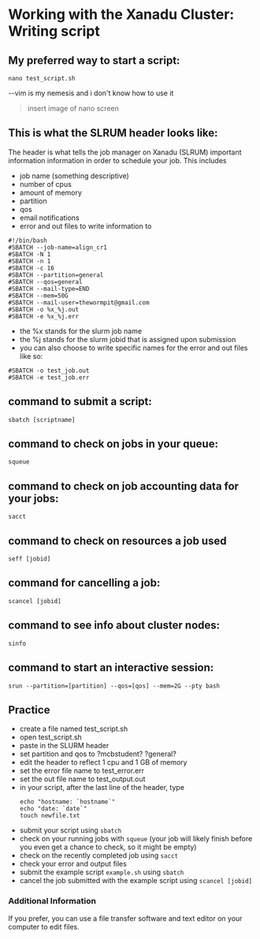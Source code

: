 # Working with the Xanadu Cluster: Writing script

## My preferred way to start a script:

```
nano test_script.sh 
```
--vim is my nemesis and i don't know how to use it 

> insert image of nano screen 


## This is what the SLRUM header looks like:
The header is what tells the job manager on Xanadu (SLRUM) important information information in order to schedule your job.
This includes 
- job name (something descriptive)
- number of cpus
- amount of memory 
- partition
- qos 
- email notifications
- error and out files to write  information to 

```
#!/bin/bash
#SBATCH --job-name=align_cr1
#SBATCH -N 1
#SBATCH -n 1
#SBATCH -c 16
#SBATCH --partition=general
#SBATCH --qos=general
#SBATCH --mail-type=END
#SBATCH --mem=50G
#SBATCH --mail-user=thewormpit@gmail.com
#SBATCH -o %x_%j.out
#SBATCH -e %x_%j.err
```
- the %x stands for the slurm job name 
- the %j stands for the slurm jobid that is assigned upon submission
- you can also choose to write specific names for the error and out files like so:


```
#SBATCH -o test_job.out
#SBATCH -e test_job.err
```

## command to submit a script:
```
sbatch [scriptname]
```

## command to check on jobs in your queue:
```
squeue
```

## command to check on job accounting data for your jobs:
```
sacct
```

## command to check on resources a job used
```
seff [jobid] 
```

## command for cancelling a job:
```
scancel [jobid]
```

## command to see info about cluster nodes:
```
sinfo 
```

## command to start an interactive session:
```
srun --partition=[partition] --qos=[qos] --mem=2G --pty bash
```


## Practice
- create a file named test_script.sh
- open test_script.sh 
- paste in the SLURM header 
- set partition and qos to ?mcbstudent? ?general?
- edit the header to reflect 1 cpu and 1 GB of memory
- set the error file name to test_error.err 
- set the out file name to test_output.out
- in your script, after the last line of the header, type
    ```
    echo "hostname: `hostname`"
    echo "date: `date`"
    touch newfile.txt
    
    ```
- submit your script using `sbatch` 
- check on your running jobs with `squeue` (your job will likely finish before you even get a chance to check, so it might be empty)
- check on the recently completed job using `sacct`
- check your error and output files
- submit the example script `example.sh` using `sbatch  `
- cancel the job submitted with the example script using `scancel [jobid]`


### Additional Information
If you prefer, you can use a file transfer software and text editor on your computer to edit files. 
